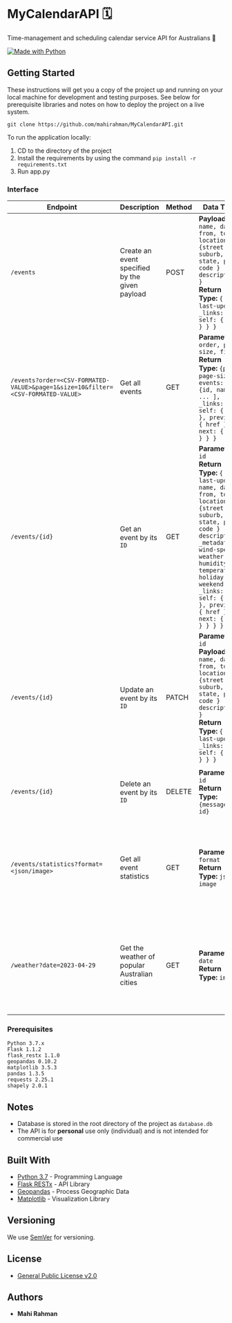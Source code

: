 # MyCalendarAPI 🗓️

Time-management and scheduling calendar service API for Australians 📆

[![Made with Python](http://ForTheBadge.com/images/badges/made-with-python.svg)](https://www.python.org/)

## Getting Started

These instructions will get you a copy of the project up and running on your local machine for development and testing purposes. See below for prerequisite libraries and notes on how to deploy the project on a live system.

`git clone https://github.com/mahirahman/MyCalendarAPI.git`

To run the application locally:

1. CD to the directory of the project
2. Install the requirements by using the command `pip install -r requirements.txt`
3. Run app.py

### Interface

Endpoint | Description | Method | Data Type | Response
--- | --- | --- | --- | ---
`/events` | Create an event specified by the given payload | POST | **Payload:** `{ name, date, from, to, location: {street, suburb, state, post-code } description }` <br/> **Return Type:** `{ id, last-update, _links: { self: { href } } }` | **201:** Event Created Successfully <br/> **400:** Validation Error
`/events?order=<CSV-FORMATED-VALUE>&page=1&size=10&filter=<CSV-FORMATED-VALUE>` | Get all events | GET | **Parameters:**  `order, page, size, filter` <br/> **Return Type:** `{page, page-size, events: [ {id, name}, ... ], _links: { self: { href }, previous: { href } , next: { href } } }`| **200:** Successfully Retrieved All Events <br/> **400:** Validation Error <br/> **404:**	Events Not Found
`/events/{id}` | Get an event by its `ID` | GET | **Parameters:**  `id` <br/> **Return Type:** `{ id, last-update, name, date, from, to, location: {street, suburb, state, post-code } description, _metadata: { wind-speed, weather, humidity, temperature, holiday, weekend }, _links: { self: { href }, previous: { href } , next: { href } } } }` | **200:** Successfully Retrieved Event <br/> **404:** Event Not Found <br/> **500:** Error Getting Data From External API
`/events/{id}` | Update an event by its `ID` | PATCH |  **Parameters:**  `id` <br/> **Payload:** `{ name, date, from, to, location: {street, suburb, state, post-code } description,  }` <br/> **Return Type:** `{ id, last-update, _links: { self: { href } } }` | **200:** Event Updated Successfully <br/> **400:** Validation Error <br/> **404:** Event Was Not Found
`/events/{id}` | Delete an event by its `ID` | DELETE |  **Parameters:**  `id` <br/> **Return Type:** `{message, id}`  | **200:** Event Deleted Successfully <br/> **404:**	Event Was Not Found
`/events/statistics?format=<json/image>` | Get all event statistics | GET |  **Parameters:**  `format` <br/> **Return Type:** `json / image`  | **200:** Successfully Retrieved Event Statistics <br/> **400:** Validation Error <br/> **404:**	No Events Found
`/weather?date=2023-04-29` | Get the weather of popular Australian cities | GET |  **Parameters:**  `date` <br/> **Return Type:** `image`  | **200:** Successfully Retrieved Weather <br/> **400:** Validation Error <br/> **500:** Error Retrieving Weather Data

### Prerequisites

```
Python 3.7.x
Flask 1.1.2
flask_restx 1.1.0
geopandas 0.10.2
matplotlib 3.5.3
pandas 1.3.5
requests 2.25.1
shapely 2.0.1
```

## Notes

- Database is stored in the root directory of the project as `database.db`
- The API is for **personal** use only (individual) and is not intended for commercial use

## Built With

* [Python 3.7](https://www.python.org) - Programming Language
* [Flask RESTx](https://flask-restx.readthedocs.io/en) - API Library
* [Geopandas](https://geopandas.org/en) - Process Geographic Data
* [Matplotlib](https://matplotlib.org) - Visualization Library

## Versioning

We use [SemVer](http://semver.org/) for versioning.

## License

* [General Public License v2.0](https://github.com/mahirahman/Earth-Invaders/blob/master/LICENSE)

## Authors

* **Mahi Rahman**
